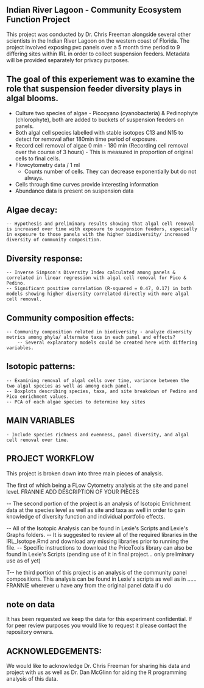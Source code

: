 ## Indian River Lagoon - Community Ecosystem Function Project
This project was conducted by Dr. Chris Freeman alongside several other scientists in the Indian River Lagoon on the western coast of Florida. The project involved exposing pvc panels over a 5 month time period to 9 differing sites within IRL in order to collect suspension feeders. Metadata will be provided separately for privacy purposes.

## The goal of this experiement was to examine the role that suspension feeder diversity plays in algal blooms. 

- Culture two species of algae - Picocyano (cyanobacteria) & Pedinophyte (chlorophyte), both are added to buckets of suspension feeders on panels. 
-  Both algal cell species labelled with stable isotopes C13 and N15 to detect for removal after 180min time period of exposure. 
- Record cell removal of algae 0 min - 180 min (Recording cell removal over the course of 3 hours) - This is measured in proportion of original cells to final cells.
- Flowcytometry data / 1 ml
    - Counts number of cells. They can decrease exponentially but do not always. 
- Cells through time curves provide interesting information
- Abundance data is present on suspension data 

## Algae decay: 
    -- Hypothesis and preliminary results showing that algal cell removal is increased over time with exposure to suspension feeders, especially in exposure to those panels with the higher biodiversity/ increased diversity of community composition. 

## Diversity response:
    -- Inverse Simpson's Diversity Index calculated among panels & correlated in linear regression with algal cell removal for Pico & Pedino.
    -- Significant positive correlation (R-squared = 0.47, 0.17) in both models showing higher diversity correlated directly with more algal cell removal. 

## Community composition effects: 
    -- Community composition related in biodiversity - analyze diversity metrics among phyla/ alternate taxa in each panel and effects? 
        -- Several explanatory models could be created here with differing variables. 

## Isotopic patterns:
    -- Examining removal of algal cells over time, variance between the two algal species as well as among each panel. 
    -- Boxplots describing species, taxa, and site breakdown of Pedino and Pico enrichment values.
    -- PCA of each algae species to determine key sites 
    
## MAIN VARIABLES   
    - Include species richness and evenness, panel diversity, and algal cell removal over time. 
    
## PROJECT WORKFLOW

This project is broken down into three main pieces of analysis. 

The first of which being a FLow Cytometry analysis at the site and panel level. 
FRANNIE ADD DESCRIPTION OF YOUR PIECES

-- The second portion of the project is an analysis of Isotopic Enrichment data at the species level as well as site and taxa as well in order to gain knowledge of diversity function and individual portfolio effects. 

-- All of the Isotopic Analysis can be found in Lexie's Scripts and Lexie's Graphs folders. 
-- It is suggested to review all of the required libraries in the IRL_Isotope.Rmd and download any missing libraries prior to running the file. 
-- Specific instructions to download the PriceTools library can also be found in Lexie's Scripts (pending use of it in final project... only preliminary use as of yet)

T-- he third portion of this project is an analysis of the community panel compositions. 
This analysis can be found in Lexie's scripts as well as in ...... FRANNIE wherever u have any from the original panel data if u do

## note on data
It has been requested we keep the data for this experiment confidential. If for peer review purposes you would like to request it please contact the repository owners.
    
## ACKNOWLEDGEMENTS:

We would like to acknowledge Dr. Chris Freeman for sharing his data and project with us as well as Dr. Dan McGlinn for aiding the R programming analysis of this data. 
    
  
